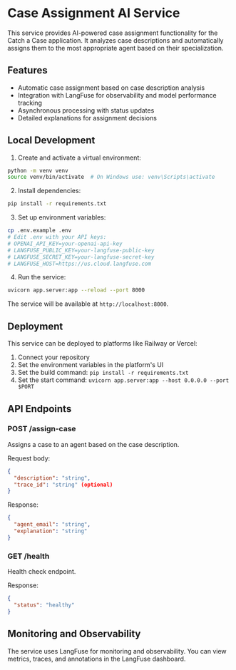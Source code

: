 # Case Assignment AI Service

This service provides AI-powered case assignment functionality for the Catch a Case application. It analyzes case descriptions and automatically assigns them to the most appropriate agent based on their specialization.

## Features

- Automatic case assignment based on case description analysis
- Integration with LangFuse for observability and model performance tracking
- Asynchronous processing with status updates
- Detailed explanations for assignment decisions

## Local Development

1. Create and activate a virtual environment:
```bash
python -m venv venv
source venv/bin/activate  # On Windows use: venv\Scripts\activate
```

2. Install dependencies:
```bash
pip install -r requirements.txt
```

3. Set up environment variables:
```bash
cp .env.example .env
# Edit .env with your API keys:
# OPENAI_API_KEY=your-openai-api-key
# LANGFUSE_PUBLIC_KEY=your-langfuse-public-key
# LANGFUSE_SECRET_KEY=your-langfuse-secret-key
# LANGFUSE_HOST=https://us.cloud.langfuse.com
```

4. Run the service:
```bash
uvicorn app.server:app --reload --port 8000
```

The service will be available at `http://localhost:8000`.

## Deployment

This service can be deployed to platforms like Railway or Vercel:

1. Connect your repository
2. Set the environment variables in the platform's UI
3. Set the build command: `pip install -r requirements.txt`
4. Set the start command: `uvicorn app.server:app --host 0.0.0.0 --port $PORT`

## API Endpoints

### POST /assign-case

Assigns a case to an agent based on the case description.

Request body:
```json
{
  "description": "string",
  "trace_id": "string" (optional)
}
```

Response:
```json
{
  "agent_email": "string",
  "explanation": "string"
}
```

### GET /health

Health check endpoint.

Response:
```json
{
  "status": "healthy"
}
```

## Monitoring and Observability

The service uses LangFuse for monitoring and observability. You can view metrics, traces, and annotations in the LangFuse dashboard. 
